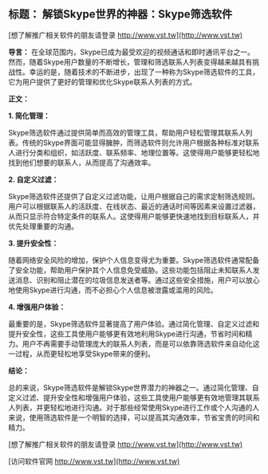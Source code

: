 ## **标题： 解锁Skype世界的神器：Skype筛选软件**

[想了解推广相关软件的朋友请登录 http://www.vst.tw](http://www.vst.tw)

**导言：**
在全球范围内，Skype已成为最受欢迎的视频通话和即时通讯平台之一。然而，随着Skype用户数量的不断增长，管理和筛选联系人列表变得越来越具有挑战性。幸运的是，随着技术的不断进步，出现了一种称为Skype筛选软件的工具，它为用户提供了更好的管理和优化Skype联系人列表的方式。

**正文：**

**1. 简化管理：**

Skype筛选软件通过提供简单而高效的管理工具，帮助用户轻松管理其联系人列表。传统的Skype界面可能显得臃肿，而筛选软件则允许用户根据各种标准对联系人进行分类和组织，如活跃度、联系频率、地理位置等。这使得用户能够更轻松地找到他们想要的联系人，从而提高了沟通效率。

**2. 自定义过滤：**

Skype筛选软件还提供了自定义过滤功能，让用户根据自己的需求定制筛选规则。用户可以根据联系人的活跃度、在线状态、最近的通话时间等因素来设置过滤器，从而只显示符合特定条件的联系人。这使得用户能够更快速地找到目标联系人，并优先处理重要的沟通。

**3. 提升安全性：**

随着网络安全风险的增加，保护个人信息变得尤为重要。Skype筛选软件通常配备了安全功能，帮助用户保护其个人信息免受威胁。这些功能包括阻止未知联系人发送消息、识别和阻止潜在的垃圾信息发送者等。通过这些安全措施，用户可以放心地使用Skype进行沟通，而不必担心个人信息被泄露或滥用的风险。

**4. 增强用户体验：**

最重要的是，Skype筛选软件显著提高了用户体验。通过简化管理、自定义过滤和提升安全性，这些工具使用户能够更有效地利用Skype进行沟通，节省时间和精力。用户不再需要手动管理庞大的联系人列表，而是可以依靠筛选软件来自动化这一过程，从而更轻松地享受Skype带来的便利。

**结论：**

总的来说，Skype筛选软件是解锁Skype世界潜力的神器之一。通过简化管理、自定义过滤、提升安全性和增强用户体验，这些工具使用户能够更有效地管理其联系人列表，并更轻松地进行沟通。对于那些经常使用Skype进行工作或个人沟通的人来说，使用筛选软件是一个明智的选择，可以提高其沟通效率，节省宝贵的时间和精力。

[想了解推广相关软件的朋友请登录 http://www.vst.tw](http://www.vst.tw)


[访问软件官网 http://www.vst.tw](http://www.vst.tw)
